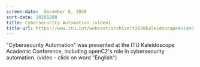 ```yaml
---
screen-date:  December 8, 2020
sort-date: 20201208
title: Cybersecurity Automation (video)
title-url: https://www.itu.int/webcast/archive/t2020kaleidoscope#video
---
```


"Cybersecurity Automation" was presented at the ITU Kaleidoscope
Academic Conference, including openC2's role in cybersecurity
automation.  (video - click on word "English")